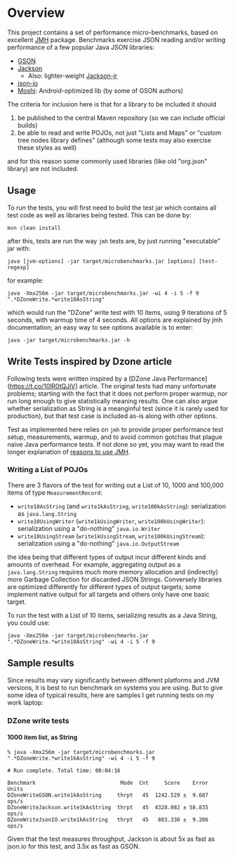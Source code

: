 # Overview

This project contains a set of performance micro-benchmarks, based on excellent
[JMH](http://openjdk.java.net/projects/code-tools/jmh/) package.
Benchmarks exercise JSON reading and/or writing performance of a few popular Java JSON libraries:

* [GSON](https://github.com/google/gson)
* [Jackson](https://github.com/FasterXML/jackson)
    * Also: lighter-weight [Jackson-jr](https://github.com/FasterXML/jackson-jr)
* [json-io](https://github.com/jdereg/json-io)
* [Moshi](https://github.com/square/moshi): Android-optimized lib (by some of GSON authors)

The criteria for inclusion here is that for a library to be included it should

1. be published to the central Maven repository (so we can include official builds)
2. be able to read and write POJOs, not just "Lists and Maps" or "custom tree nodes library defines" (although some tests may also exercise these styles as well)

and for this reason some commonly used libraries (like old "org.json" library) are not included.

## Usage

To run the tests, you will first need to build the test jar which contains all test code as well as libraries being tested. This can be done by:

    mvn clean install

after this, tests are run the way `jmh` tests are, by just running "executable" jar with:

    java [jvm-options] -jar target/microbenchmarks.jar [options] [test-regexp]

for example:

    java -Xmx256m -jar target/microbenchmarks.jar -wi 4 -i 5 -f 9 ".*DZoneWrite.*write10AsString" 

which would run the "DZone" write test with 10 items, using 9 iterations of 5 seconds, with warmup time of 4 seconds.
All options are explained by jmh documentation; an easy way to see options available is to enter:

    java -jar target/microbenchmarks.jar -h

## Write Tests inspired by Dzone article

Following tests were written inspired by a [DZone Java Performance](https://t.co/10lR0tQJjV] article.
The original tests had many unfortunate problems; starting with the fact that it does not perform proper warmup, nor run long enough to give statistically meaning results.
One can also argue whether serialization as String is a meanginful test (since it is rarely used for production), but that test case is included as-is along with other options.

Test as implemented here relies on `jmh` to provide proper performance test setup, measurements, warmup, and to avoid common gotchas that plague naive Java performance tests.
If not done so yet, you may want to read the longer explanation of [reasons to use JMH](http://psy-lob-saw.blogspot.com/2013/04/writing-java-micro-benchmarks-with-jmh.html).

### Writing a List of POJOs

There are 3 flavors of the test for writing out a List of 10, 1000 and 100,000 items of type `MeasurementRecord`:

* `write10AsString` (and `write1kAsString`, `write100kAsString`): serialization as `java.lang.String`
* `write10UsingWriter` (`write1kUsingWriter`, `write100kUsingWriter`): serialization using a "do-nothing" `java.io.Writer`
* `write10UsingStream` (`write1kUsingStream`, `write100kUsingStream`): serialization using a "do-nothing" `java.io.OutputStream`

the idea being that different types of output incur different kinds and amounts of overhead.
For example, aggregating output as a `java.lang.String` requires much more memory allocation and (indirectly) more Garbage Collection for discarded JSON Strings.
Conversely libraries are optimized differently for different types of output targets; some implement native output for all targets and others only have one basic target.

To run the test with a List of 10 items, serializing results as a Java String, you could use:

    java -Xmx256m -jar target/microbenchmarks.jar ".*DZoneWrite.*write10AsString" -wi 4 -i 5 -f 9


## Sample results

Since results may vary significantly between different platforms and JVM versions, it is best to
run benchmark on systems you are using.
But to give some idea of typical results, here are samples I get running tests on my work laptop:

### DZone write tests

#### 1000 item list, as String

```
% java -Xmx256m -jar target/microbenchmarks.jar ".*DZoneWrite.*write1kAsString" -wi 4 -i 5 -f 9

# Run complete. Total time: 00:04:16

Benchmark                           Mode  Cnt     Score    Error  Units
DZoneWriteGSON.write1kAsString     thrpt   45  1242.529 ±  9.687  ops/s
DZoneWriteJackson.write1kAsString  thrpt   45  4328.082 ± 58.835  ops/s
DZoneWriteJsonIO.write1kAsString   thrpt   45   883.330 ±  9.206  ops/s
```

Given that the test measures throughput, Jackson is about 5x as fast as json.io for this test, and 3.5x as fast as GSON.


